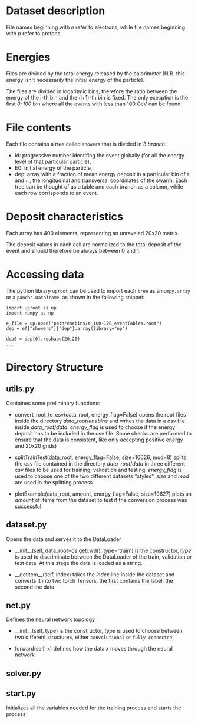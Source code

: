 # Dataset description
File names beginning with _e_ refer to electrons, while file names beginning with _p_ refer to protons.

# Energies
Files are divided by the total energy released by the calorimeter (N.B. this energy isn't necessarily the initial energy of the particle).

The files are divided in logaritmic bins, therefore the ratio between the energy of the i-th bin and the (i+1)-th bin is fixed.
The only execption is the first _0-100_ bin where all the events with less than 100 GeV can be found.

# File contents
Each file contains a _tree_ called `showers` that is divided in 3 _branch_:
- id: progressive number identifing the event globally (for all the energy level of that particular particle),
- E0: initial energy of the particle,
- dep: array with a fraction of mean energy deposit in a particular bin of `t` and `r` , the longitudinal and transversal coordinates of the swarm.
Each tree can be thought of as a table and each branch as a column, while each row corrisponds to an event.

# Deposit characteristics
Each array has 400 elements, representing an unraveled 20x20 matrix.

The deposit values in each cell are normalized to the total deposit of the event and should therefore be always between 0 and 1.

# Accessing data
The python library `uproot` can be used to import each `tree` as a `numpy.array` or a `pandas.Dataframe`, as shown in the following snippet: 
```
import uproot as up
import numpy as np

e_file = up.open("path/enebins/e_100-126_eventTables.root")
dep = ef["showers"]["dep"].array(library="np")

dep0 = dep[0].reshape(20,20) 
...
```

# Directory Structure

## utils.py

Containes some preliminary functions:

- convert_root_to_csv(data_root, energy_flag=False) opens the root files inside the directory _data\_root_/_enebins_ and writes the data in a csv file inside _data\_root_/_data_. _energy\_flag_ is used to choose if the energy deposit has to be included in the csv file. Some checks are performed to ensure that the data is consistent, like only accepting positive energy and 20x20 grids)

- splitTrainTest(data_root, energy_flag=False, size=10626, mod=8) splits the csv file contained in the directory _data\_root_/_data_ in three different csv files to be used for training, validation and testing. _energy\_flag_ is used to choose one of the two different datasets "styles", _size_ and _mod_ are used in the splitting process

- plotExample(data_root, amount, energy_flag=False, size=10627) plots an _amount_ of items from the dataset to test if the conversion process was successful

## dataset.py 

Opens the data and serves it to the DataLoader

- \_\_init\_\_(self, data_root=os.getcwd(), type='train') is the constructor, _type_ is used to discriminate between the DataLoader of the train, validation or test data. At this stage the data is loaded as a string.

- \_\_getitem\_\_(self, index) takes the _index_ line inside the dataset and converts it into two torch Tensors, the first contains the label, the second the data

## net.py

Defines the neural network topology

- \_\_init\_\_(self, type) is the constructor, _type_ is used to choose between two different structures, either `convolutional` or `fully connected`

- forward(self, x) defines how the data _x_ moves through the neural network

## solver.py

## start.py

Initializes all the variables needed for the training process and starts the process